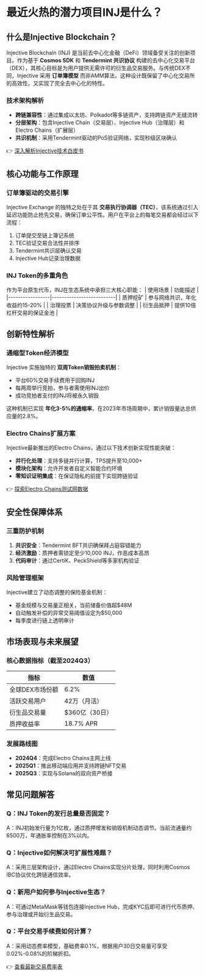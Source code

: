 # 最近火热的潜力项目INJ是什么？

## 什么是Injective Blockchain？

Injective Blockchain (INJ) 是当前去中心化金融（DeFi）领域备受关注的创新项目。作为基于 **Cosmos SDK** 和 **Tendermint 共识协议** 构建的去中心化交易平台（DEX），其核心目标是为用户提供无需许可的衍生品交易服务。与传统DEX不同，Injective 采用 **订单簿模型** 而非AMM算法，这种设计既保留了中心化交易所的高效性，又实现了完全去中心化的特性。

### 技术架构解析
- **跨链兼容性**：通过集成以太坊、Polkadot等多链资产，支持跨链资产无缝流转
- **分层架构**：包含Injective Chain（交易层）、Injective Hub（治理层）和Electro Chains（扩展层）
- **共识机制**：采用Tendermint驱动的PoS验证网络，实现秒级区块确认

👉 [深入解析Injective技术白皮书](https://bit.ly/okx_welcome)

## 核心功能与工作原理

### 订单簿驱动的交易引擎
Injective Exchange 的独特之处在于其 **交易执行协调器（TEC）**，该系统通过引入延迟功能防止抢先交易，确保订单公平性。用户在平台上的每笔交易都会经过以下流程：
1. 订单提交至链上簿记系统
2. TEC验证交易合法性并排序
3. Tendermint共识层确认交易
4. Injective Hub记录治理数据

### INJ Token的多重角色
作为平台原生代币，INJ在生态系统中承担三大核心职能：
| 使用场景        | 功能描述                   |
|-----------------|--------------------------|
| 质押挖矿        | 参与网络共识，年化收益约15-20% |
| 治理投票        | 决策协议升级与参数调整       |
| 衍生品抵押      | 提供10倍杠杆交易的保证金池   |

## 创新特性解析

### 通缩型Token经济模型
Injective 实施独特的 **双周Token销毁拍卖机制**：
- 平台60%交易手续费用于回购INJ
- 每两周举行竞拍，参与者需使用INJ出价
- 成功竞拍者支付的INJ将被永久销毁

这种机制已实现 **年化3-5%的通缩率**，在2023年市场周期中，累计销毁量达总供应量的2.8%。

### Electro Chains扩展方案
Injective最新推出的Electro Chains，通过以下技术创新实现性能突破：
- **并行化处理**：支持多链并行计算，TPS提升至10,000+
- **模块化架构**：允许开发者自定义智能合约环境
- **零知识证明集成**：在保证隐私的前提下实现跨链验证

👉 [探索Electro Chains测试网数据](https://bit.ly/okx_welcome)

## 安全性保障体系

### 三重防护机制
1. **共识安全**：Tendermint BFT共识确保拜占庭容错能力
2. **经济激励**：质押者需锁定至少10,000 INJ，作恶成本高昂
3. **代码审计**：通过CertiK、PeckShield等多家机构验证

### 风险管理框架
Injective建立了动态调整的保险基金机制：
- 基金规模与交易量正相关，当前储备价值超$48M
- 自动触发补偿的异常交易阈值设定为$50,000
- 每季度进行链上透明审计

## 市场表现与未来展望

### 核心数据指标（截至2024Q3）
| 指标                | 数值                |
|---------------------|---------------------|
| 全球DEX市场份额     | 6.2%               |
| 活跃交易用户        | 42万（月活）        |
| 衍生品交易量        | $360亿（30日）      |
| 质押收益率          | 18.7% APR           |

### 发展路线图
- **2024Q4**：完成Electro Chains主网上线
- **2025Q1**：推出移动端应用并支持跨链NFT交易
- **2025Q3**：实现与Solana的双向资产桥接

## 常见问题解答

### Q：INJ Token的发行总量是否固定？
A：INJ初始发行量为1亿枚，通过质押增发和销毁机制动态调节。当前流通量约6500万，年通胀率控制在3%以内。

### Q：Injective如何解决可扩展性难题？
A：采用三层架构设计，通过Electro Chains实现分片处理，同时利用Cosmos IBC协议优化跨链通信效率。

### Q：新用户如何参与Injective生态？
A：可通过MetaMask等钱包连接Injective Hub，完成KYC后即可进行代币质押、参与治理或开始衍生品交易。

### Q：平台交易手续费如何计算？
A：采用动态费率模型，基础费率0.1%，根据用户30日交易量可享受0.02%-0.08%的阶梯折扣。

👉 [查看最新交易费率表](https://bit.ly/okx_welcome)